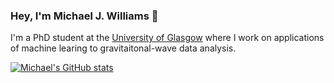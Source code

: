 ### Hey, I'm Michael J. Williams 👋

I'm a PhD student at the [University of Glasgow](https://www.gla.ac.uk/) where I work on applications of machine learing to gravitaitonal-wave data analysis.


[![Michael's GitHub stats](https://github-readme-stats.vercel.app/api?username=mj-will)](https://github.com/anuraghazra/github-readme-stats)
